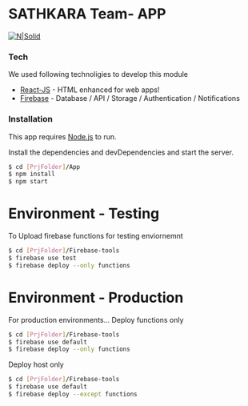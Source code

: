 # SATHKARA Team- APP

[![N|Solid](https://firebasestorage.googleapis.com/v0/b/sathkara-bb902.appspot.com/o/defaults%2Frsz_3logo.png?alt=media&token=69400e45-135d-46cd-ad8f-7b5019216bcb)](https://teamsathkara.org)

### Tech
We used following technoligies to develop this module

* [React-JS] - HTML enhanced for web apps!
* [Firebase] - Database / API / Storage / Authentication / Notifications





### Installation

This app requires [Node.js](https://nodejs.org/)  to run.

Install the dependencies and devDependencies and start the server.

```sh
$ cd [PrjFolder]/App
$ npm install
$ npm start
```
  
# Environment - Testing 
To Upload firebase functions for testing enviornemnt
```sh
$ cd [PrjFolder]/Firebase-tools
$ firebase use test
$ firebase deploy --only functions
```

# Environment - Production
For production environments...
Deploy functions only

```sh
$ cd [PrjFolder]/Firebase-tools
$ firebase use default
$ firebase deploy --only functions
```

Deploy host only

```sh
$ cd [PrjFolder]/Firebase-tools
$ firebase use default
$ firebase deploy --except functions
```




   [React-Js]: <https://reactjs.org/>
   [Firebase]: <http://firebase.google.com/>
  

